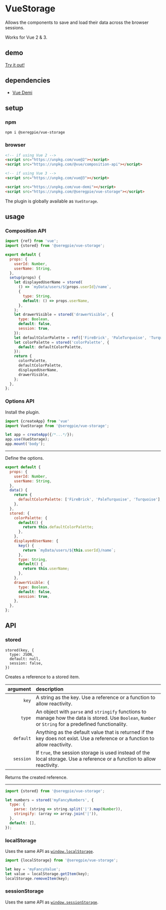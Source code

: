 # VueStorage

Allows the components to save and load their data across the browser sessions.

Works for Vue 2 & 3.

## demo

[Try it out!](https://seregpie.github.io/VueStorage/)

## dependencies

- [Vue Demi](https://github.com/antfu/vue-demi)

## setup

### npm

```shell
npm i @seregpie/vue-storage
```

### browser

```html
<!-- if using Vue 2 -->
<script src="https://unpkg.com/vue@2"></script>
<script src="https://unpkg.com/@vue/composition-api"></script>

<!-- if using Vue 3 -->
<script src="https://unpkg.com/vue@3"></script>

<script src="https://unpkg.com/vue-demi"></script>
<script src="https://unpkg.com/@seregpie/vue-storage"></script>
```

The plugin is globally available as `VueStorage`.

## usage

### Composition API

```javascript
import {ref} from 'vue';
import {stored} from '@seregpie/vue-storage';

export default {
  props: {
    userId: Number,
    userName: String,
  },
  setup(props) {
    let displayedUserName = stored(
      () => `myData/users/${props.userId}/name`,
      {
        type: String,
        default: () => props.userName,
      },
    );
    let drawerVisible = stored('drawerVisible', {
      type: Boolean,
      default: false,
      session: true,
    });
    let defaultColorPalette = ref(['FireBrick', 'PaleTurquoise', 'Turquoise']);
    let colorPalette = stored('colorPalette', {
      default: defaultColorPalette,
    });
    return {
      colorPalette,
      defaultColorPalette,
      displayedUserName,
      drawerVisible,
    };
  },
};
```

### Options API

Install the plugin.

```javascript
import {createApp} from 'vue'
import VueStorage from '@seregpie/vue-storage';

let app = createApp({/*...*/});
app.use(VueStorage);
app.mount('body');
```

---

Define the options.

```javascript
export default {
  props: {
    userId: Number,
    userName: String,
  },
  data() {
    return {
      defaultColorPalette: ['FireBrick', 'PaleTurquoise', 'Turquoise'],
    },
  },
  stored: {
    colorPalette: {
      default() {
        return this.defaultColorPalette;
      },
    },
    displayedUserName: {
      key() {
        return `myData/users/${this.userId}/name`;
      },
      type: String,
      default() {
        return this.userName;
      },
    },
    drawerVisible: {
      type: Boolean,
      default: false,
      session: true,
    },
  },
};
```

## API

### stored

```
stored(key, {
  type: JSON,
  default: null,
  session: false,
})
```

Creates a reference to a stored item.

| argument | description |
| ---: | :--- |
| `key` | A string as the key. Use a reference or a function to allow reactivity. |
| `type` | An object with `parse` and `stringify` functions to manage how the data is stored. Use `Boolean`, `Number` or `String` for a predefined functionality. |
| `default` | Anything as the default value that is returned if the key does not exist. Use a reference or a function to allow reactivity. |
| `session` | If `true`, the session storage is used instead of the local storage. Use a reference or a function to allow reactivity. |

Returns the created reference.

---

```javascript
import {stored} from '@seregpie/vue-storage';

let numbers = stored('myFancyNumbers', {
  type: {
    parse: (string => string.split('|').map(Number)),
    stringify: (array => array.join('|')),
  },
  default: [],
});
```

### localStorage

Uses the same API as [`window.localStorage`](https://developer.mozilla.org/docs/Web/API/Window/localStorage).

```javascript
import {localStorage} from '@seregpie/vue-storage';

let key = 'myFancyValue';
let value = localStorage.getItem(key);
localStorage.removeItem(key);
```

### sessionStorage

Uses the same API as [`window.sessionStorage`](https://developer.mozilla.org/docs/Web/API/Window/sessionStorage).
